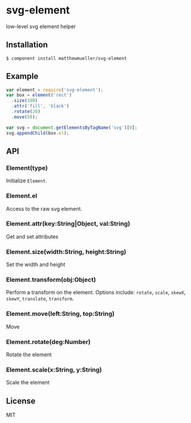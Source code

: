 
# svg-element

  low-level svg element helper

## Installation

    $ component install matthewmueller/svg-element

## Example

```js
var element = require('svg-element');
var box = element('rect')
  .size(100)
  .attr('fill', 'black')
  .rotate(20)
  .move(50);

var svg = document.getElementsByTagName('svg')[0];
svg.appendChild(box.el);
```

## API

### Element(type)

  Initialize `Element`.

### Element.el

  Access to the raw svg element.

### Element.attr(key:String|Object, val:String)

  Get and set attributes

### Element.size(width:String, height:String)

  Set the width and height

### Element.transform(obj:Object)

  Perform a transform on the element. Options include: `rotate`, `scale`, `skewX`, `skewY`, `translate`, `transform`.

### Element.move(left:String, top:String)

  Move

### Element.rotate(deg:Number)

  Rotate the element

### Element.scale(x:String, y:String)

  Scale the element

## License

  MIT
